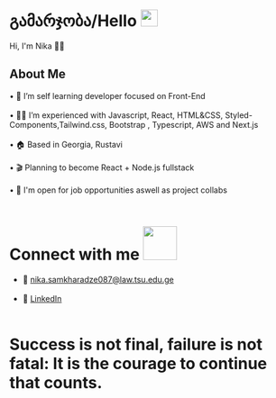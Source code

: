 # გამარჯობა/Hello  <img src="https://raw.githubusercontent.com/MartinHeinz/MartinHeinz/master/wave.gif" width="30" height="30">



Hi, I'm Nika 👨‍💻



## About Me 


• 📖 I’m self learning developer focused on Front-End <br><br>
• 👨‍💻 I’m experienced with Javascript, React, HTML&CSS, Styled-Components,Tailwind.css, Bootstrap , Typescript, AWS  and  Next.js <br><br>
• 🏠 Based in Georgia, Rustavi <br><br>
• 🎬 Planning to become React + Node.js fullstack <br><br>
• 💬 I'm open for job opportunities aswell as project collabs <br><br>

# Connect with me <img src="https://raw.githubusercontent.com/ShahriarShafin/ShahriarShafin/main/Assets/handshake.gif" width="60" height="60">
 
- 📧 nika.samkharadze087@law.tsu.edu.ge <br> <br>
- 🔗 <a href="https://linkedin.com/in/samkharadzenika/" target="_blank">LinkedIn</a> <br><br>

# Success is not final, failure is not fatal: It is the courage to continue that counts.
